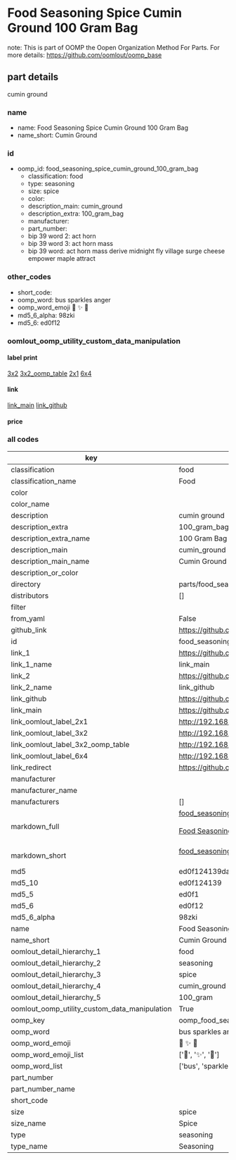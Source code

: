 # Food Seasoning Spice Cumin Ground 100 Gram Bag  

note: This is part of OOMP the Oopen Organization Method For Parts. For more details: https://github.com/oomlout/oomp_base

##  part details
  



cumin ground



### name
* name: Food Seasoning Spice Cumin Ground 100 Gram Bag
* name_short: Cumin Ground
### id
* oomp_id: food_seasoning_spice_cumin_ground_100_gram_bag
  * classification: food
  * type: seasoning
  * size: spice
  * color: 
  * description_main: cumin_ground
  * description_extra: 100_gram_bag
  * manufacturer: 
  * part_number: 
  * bip 39 word 2: act horn
  * bip 39 word 3: act horn mass
  * bip 39 word: act horn mass derive midnight fly village surge cheese empower maple attract

### other_codes
* short_code: 
* oomp_word: bus sparkles anger
* oomp_word_emoji :bus: :sparkles: :anger:
* md5_6_alpha: 98zki
* md5_6: ed0f12






### oomlout_oomp_utility_custom_data_manipulation
#### label print
[3x2](http://192.168.1.245:1112/?label=oomp%2098zki)
[3x2_oomp_table](http://192.168.1.108:1112/?label=oomp%2098zki)
[2x1](http://192.168.1.242:1112/?label=oomp%2098zki)
[6x4](http://192.168.1.55:1112/?label=oomp%2098zki)    

#### link

[link_main](https://github.com/oomlout/oomlout_oomp_version_1_messy/tree/main/parts/food_seasoning_spice_cumin_ground_100_gram_bag) [link_github](https://github.com/oomlout/oomlout_oomp_version_1_messy/tree/main/parts/food_seasoning_spice_cumin_ground_100_gram_bag)                             

#### price







### all codes 
| key | value |  
| --- | --- |  
| classification | food |  
| classification_name | Food |  
| color |  |  
| color_name |  |  
| description | cumin ground |  
| description_extra | 100_gram_bag |  
| description_extra_name | 100 Gram Bag |  
| description_main | cumin_ground |  
| description_main_name | Cumin Ground |  
| description_or_color |   |  
| directory | parts/food_seasoning_spice_cumin_ground_100_gram_bag |  
| distributors | [] |  
| filter |  |  
| from_yaml | False |  
| github_link | https://github.com/oomlout/oomlout_oomp_part_src/tree/main/parts/food_seasoning_spice_cumin_ground_100_gram_bag |  
| id | food_seasoning_spice_cumin_ground_100_gram_bag |  
| link_1 | https://github.com/oomlout/oomlout_oomp_version_1_messy/tree/main/parts/food_seasoning_spice_cumin_ground_100_gram_bag |  
| link_1_name | link_main |  
| link_2 | https://github.com/oomlout/oomlout_oomp_version_1_messy/tree/main/parts/food_seasoning_spice_cumin_ground_100_gram_bag |  
| link_2_name | link_github |  
| link_github | https://github.com/oomlout/oomlout_oomp_version_1_messy/tree/main/parts/food_seasoning_spice_cumin_ground_100_gram_bag |  
| link_main | https://github.com/oomlout/oomlout_oomp_version_1_messy/tree/main/parts/food_seasoning_spice_cumin_ground_100_gram_bag |  
| link_oomlout_label_2x1 | http://192.168.1.242:1112/?label=oomp%2098zki |  
| link_oomlout_label_3x2 | http://192.168.1.245:1112/?label=oomp%2098zki |  
| link_oomlout_label_3x2_oomp_table | http://192.168.1.108:1112/?label=oomp%2098zki |  
| link_oomlout_label_6x4 | http://192.168.1.55:1112/?label=oomp%2098zki |  
| link_redirect | https://github.com/oomlout/oomlout_oomp_version_1_messy/tree/main/parts/food_seasoning_spice_cumin_ground_100_gram_bag |  
| manufacturer |  |  
| manufacturer_name |  |  
| manufacturers | [] |  
| markdown_full | [food_seasoning_spice_cumin_ground_100_gram_bag](none)<br>[](none)<br>[Food Seasoning Spice Cumin Ground 100 Gram Bag](none)<br><br> |  
| markdown_short | [food_seasoning_spice_cumin_ground_100_gram_bag](none)<br><br> |  
| md5 | ed0f124139da5e8167c633b7111b6013 |  
| md5_10 | ed0f124139 |  
| md5_5 | ed0f1 |  
| md5_6 | ed0f12 |  
| md5_6_alpha | 98zki |  
| name | Food Seasoning Spice Cumin Ground 100 Gram Bag |  
| name_short | Cumin Ground |  
| oomlout_detail_hierarchy_1 | food |  
| oomlout_detail_hierarchy_2 | seasoning |  
| oomlout_detail_hierarchy_3 | spice |  
| oomlout_detail_hierarchy_4 | cumin_ground |  
| oomlout_detail_hierarchy_5 | 100_gram |  
| oomlout_oomp_utility_custom_data_manipulation | True |  
| oomp_key | oomp_food_seasoning_spice_cumin_ground_100_gram_bag |  
| oomp_word | bus sparkles anger |  
| oomp_word_emoji | :bus: :sparkles: :anger: |  
| oomp_word_emoji_list | [':bus:', ':sparkles:', ':anger:'] |  
| oomp_word_list | ['bus', 'sparkles', 'anger'] |  
| part_number |  |  
| part_number_name |  |  
| short_code |  |  
| size | spice |  
| size_name | Spice |  
| type | seasoning |  
| type_name | Seasoning |  
